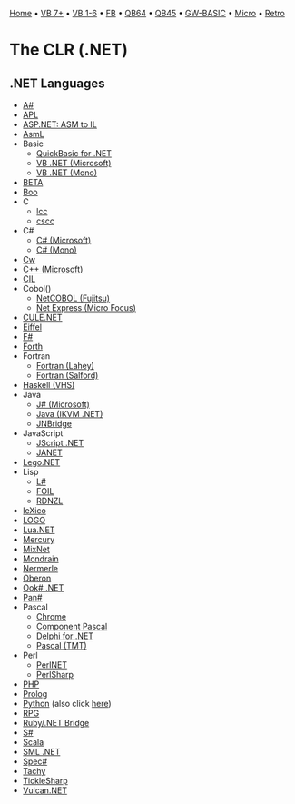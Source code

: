 [Home](https://gotbasic.com) • [VB 7+](vb.md) • [VB 1-6](vb6.md) • [FB](freebasic.md) • [QB64](qb64.md) • [QB45](qb.md) • [GW-BASIC](gw-basic.md) • [Micro](micro.md) • [Retro](retro.md)

# The CLR (.NET)

## .NET Languages

- [A#](http://www.usafa.af.mil/dfcs/bios/mcc_html/a_sharp.html)
- [APL](http://www.dyalog.com/new10/frmsnet.htm)
- [ASP.NET: ASM to IL](http://www.viksoe.dk/code/asmil.htm)
- [AsmL](http://research.microsoft.com/fse/asml/)
- Basic
  - [QuickBasic for .NET](http://members.screenz.com/EdNilges/)
  - [VB .NET (Microsoft)](http://msdn.microsoft.com/vbasic/)
  - [VB .NET (Mono)](http://www.go-mono.com/mbas.html)
- [BETA](http://www.daimi.au.dk/~beta/)
- [Boo](http://docs.codehaus.org/display/BOO/)
- C
  - [lcc](http://www.cs.princeton.edu/software/lcc/)
  - [cscc](http://www.gnu.org/projects/dotgnu/pnet.html)
- C#
  - [C# (Microsoft)](http://msdn.microsoft.com/vcsharp/)
  - [C# (Mono)](http://www.mono-project.com/about/index.html)
- [Cw](http://research.microsoft.com/Comega/)
- [C++ (Microsoft)](http://msdn.microsoft.com/visualc/)
- [CIL](http://download.microsoft.com/download/6/8/8/68863d89-d35d-4bc5-8a1c-7e0a02e1881e/partition_iii_cil.zip)
- Cobol()
  - [NetCOBOL (Fujitsu)](http://www.netcobol.com/products/windows/netcobol.html)
  - [Net Express (Micro Focus)](http://www.microfocus.com/products/netexpress/)
- [CULE.NET](http://www.softwareperspectives.com/)
- [Eiffel](http://www.eiffel.com/products/envsn10/)
- [F#](http://research.microsoft.com/projects/ilx/fsharp.aspx)
- [Forth](http://www.dataman.ro/dforth/default.asp)
- Fortran
  - [Fortran (Lahey)](http://www.lahey.com/)
  - [Fortran (Salford)](http://www.salfordsoftware.co.uk/compilers/ftn95/)
- [Haskell (VHS)](http://www.cin.ufpe.br/~haskell/vhs/)
- Java
  - [J# (Microsoft)](http://msdn.microsoft.com/vjsharp/)
  - [Java (IKVM .NET)](http://sourceforge.net/projects/ikvm/)
  - [JNBridge](http://www.jnbridge.com/)
- JavaScript
  - [JScript .NET](http://www.gotdotnet.com/team/jscript/)
  - [JANET](http://janet-js.sourceforge.net/)
- [Lego.NET](http://www.dcl.hpi.uni-potsdam.de/services/weblog/)
- Lisp
  - [L#](http://www.lsharp.org/)
  - [FOIL](http://foil.sourceforge.net/)
  - [RDNZL](http://www.weitz.de/rdnzl/)
- [leXico](http://www.riosur.net/)
- [LOGO](http://monologo.sourceforge.net/)
- [Lua.NET](http://www.lua.inf.puc-rio.br/luanet/)
- [Mercury](http://www.cs.mu.oz.au/research/mercury/dotnet.html)
- [MixNet](http://sourceforge.net/projects/mixnet/)
- [Mondrain](http://www.mondrian-script.org/)
- [Nermerle](http://www.nemerle.org/)
- [Oberon](http://www.oberon.ethz.ch/oberon.net/)
- [Ook# .NET](http://bluesorcerer.net/esoteric/ook.html)
- [Pan#](http://www.haskell.org/edsl/pansharp.html)
- Pascal
  - [Chrome](http://www.chromesville.com/)
  - [Component Pascal](http://www.citi.qut.edu.au/members/research_areas/plas/projects/cp_files/)
  - [Delphi for .NET](http://www.borland.com/delphi_net/)
  - [Pascal (TMT)](http://www.tmt.com/net.htm)
- Perl
  - [PerlNET](http://www.activestate.com/Products/Perl_Dev_Kit/?_x=1)
  - [PerlSharp](http://taubz.for.net/code/perlsharp/)
- [PHP](http://www.php-compiler.net/)
- [Prolog](http://www.dcs.ed.ac.uk/home/stg/Psharp/)
- [Python](http://www.ironpython.com/) (also click [here](http://www.gotdotnet.com/workspaces/workspace.aspx?id=ad7acff7-ab1e-4bcb-99c0-57ac5a3a9742))
- [RPG](http://www.asna.com/pages/advantage_asna.aspx)
- [Ruby/.NET Bridge](http://www.saltypickle.com/rubydotnet/)
- [S#](http://www.smallscript.org/)
- [Scala](http://scala.epfl.ch/)
- [SML .NET](http://research.microsoft.com/projects/sml.net/)
- [Spec#](http://research.microsoft.com/SpecSharp/)
- [Tachy](http://www.kenrawlings.com/pages/Tachy)
- [TickleSharp](http://forge.novell.com/modules/xfmod/project/?ticklesharp)
- [Vulcan.NET](http://www.vulcandotnet.com/index.html)
